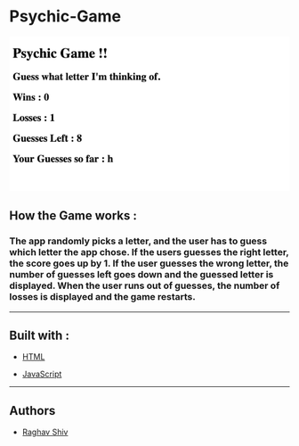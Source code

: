# Psychic-Game



![alt text](assets/images/PsychicGame_Screenshot.png "Wireframe Screenshot")

## How the Game works :



### The app randomly picks a letter, and the user has to guess which letter the app chose. If the users guesses the right letter, the score goes up by 1. If the user guesses the wrong letter, the number of guesses left goes down and the guessed letter is displayed. When the user runs out of guesses, the number of losses is displayed and the game restarts.

<hr>

## Built with :

* [HTML](https://www.w3schools.com/html/html_intro.asp) 

* [JavaScript](https://www.w3schools.com/js/js_intro.asp)

<hr>

## Authors

* [Raghav Shiv](https://github.com/rshiv7)